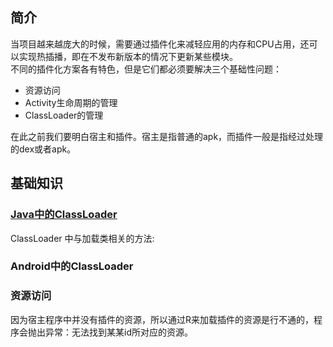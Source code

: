 ## 简介
当项目越来越庞大的时候，需要通过插件化来减轻应用的内存和CPU占用，还可以实现热插播，即在不发布新版本的情况下更新某些模块。  
不同的插件化方案各有特色，但是它们都必须要解决三个基础性问题：   
* 资源访问
* Activity生命周期的管理
* ClassLoader的管理  

在此之前我们要明白宿主和插件。宿主是指普通的apk，而插件一般是指经过处理的dex或者apk。   


## 基础知识  
### [Java中的ClassLoader](https://www.ibm.com/developerworks/cn/java/j-lo-classloader/)  
 ClassLoader 中与加载类相关的方法:   


### Android中的ClassLoader   



### 资源访问
因为宿主程序中并没有插件的资源，所以通过R来加载插件的资源是行不通的，程序会抛出异常：无法找到某某id所对应的资源。
